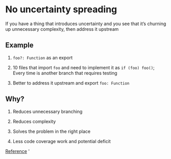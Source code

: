 # No uncertainty spreading

If you have a thing that introduces uncertainty and you see that it’s churning up unnecessary complexity, then address it upstream

## Example

1. `foo?: Function` as an export

1. 10 files that import `foo` and need to implement it as `if (foo) foo()`; Every time is another branch that requires testing

1. Better to address it upstream and export `foo: Function`

## Why?

1. Reduces unnecessary branching

1. Reduces complexity

1. Solves the problem in the right place

1. Less code coverage work and potential deficit

[Reference](https://github.com/kirkstrobeck/stash/blob/main/style-guide/no-uncertainty-spreading.md)
'
